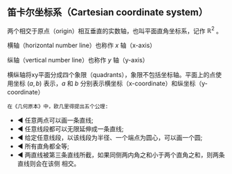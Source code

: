 ## 笛卡尔坐标系（Cartesian coordinate system）

两个相交于原点（origin）相互垂直的实数轴，也叫平面直角坐标系，记作 $\mathbb{R}^2$ 。

横轴（horizontal number line）也称作 $x$ 轴（x-axis）

纵轴（vertical number line）也称作 $y$ 轴（y-axis）

横纵轴将xy平面分成四个象限（quadrants），象限不包括坐标轴。平面上的点使用坐标 $(a, b)$ 表示，$a$ 和 $b$ 分别表示横坐标（x-coordinate）和纵坐标（y-coordinate）



```
在《几何原本》中，欧几里得提出五个公理:
```

- ◄  任意两点可以画一条直线;
- ◄  任意线段都可以无限延伸成一条直线;
- ◄  给定任意线段，以该线段为半径、一个端点为圆心，可以画一个圆;
- ◄  所有直角都全等;
- ◄  两直线被第三条直线所截，如果同侧两内角之和小于两个直角之和，则两条直线则会在该侧 相交。